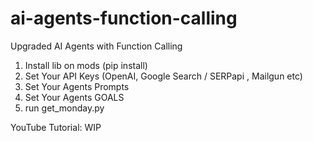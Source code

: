 # ai-agents-function-calling
Upgraded AI Agents with Function Calling

1. Install lib on mods (pip install)
2. Set Your API Keys (OpenAI, Google Search / SERPapi , Mailgun etc)
3. Set Your Agents Prompts
4. Set Your Agents GOALS
5. run get_monday.py

YouTube Tutorial:
WIP